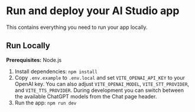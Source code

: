 # Run and deploy your AI Studio app

This contains everything you need to run your app locally.

## Run Locally

**Prerequisites:**  Node.js


1. Install dependencies:
   `npm install`
2. Copy `.env.example` to `.env.local` and set `VITE_OPENAI_API_KEY` to your OpenAI key.
   You can also adjust `VITE_OPENAI_MODEL`, `VITE_STT_PROVIDER`, and `VITE_TTS_PROVIDER`.
   During development you can switch between the available ChatGPT models from the Chat page header.
3. Run the app:
   `npm run dev`
